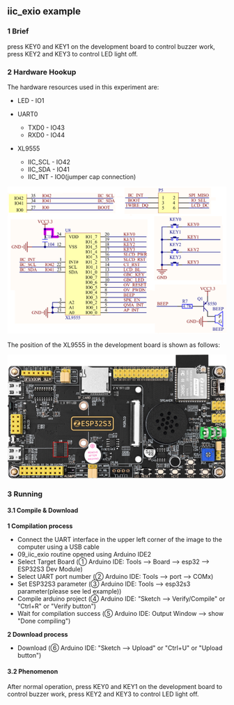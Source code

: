 ## iic_exio example

### 1 Brief

press KEY0 and KEY1 on the development board to control buzzer work, press KEY2 and KEY3 to control LED light off.

### 2 Hardware Hookup

The hardware resources used in this experiment are:

- LED - IO1
- UART0

	- TXD0 - IO43
	- RXD0 - IO44
- XL9555
	- IIC_SCL - IO42
	- IIC_SDA - IO41
	- IIC_INT - IO0(jumper cap connection)


<img src="../../../../1_docs/3_figures/examples/iic/xl9555_sch.png" style="zoom: 80%;" />

The position of the XL9555 in the development board is shown as follows:

![](../../../../1_docs/3_figures/examples/iic/xl9555_position.png)

### 3 Running

#### 3.1 Compile & Download

**1 Compilation process**

- Connect the UART interface in the upper left corner of the image to the computer using a USB cable
- 09_iic_exio routine opened using Arduino IDE2
- Select Target Board (① Arduino IDE: Tools --> Board --> esp32 --> ESP32S3 Dev Module)
- Select UART port number (② Arduino IDE: Tools --> port --> COMx)
- Set ESP32S3 parameter (③ Arduino IDE: Tools --> esp32s3 parameter(please see led example))
- Compile arduino project (④ Arduino IDE: "Sketch --> Verify/Compile" or "Ctrl+R" or "Verify button")
- Wait for compilation success (⑤ Arduino IDE: Output Window --> show "Done compiling")

**2 Download process**

- Download (⑥ Arduino IDE: "Sketch --> Upload" or "Ctrl+U" or "Upload button")

#### 3.2 Phenomenon

After normal operation, press KEY0 and KEY1 on the development board to control buzzer work, press KEY2 and KEY3 to control LED light off.

![]()